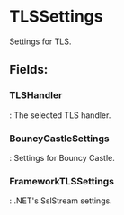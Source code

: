 # TLSSettings

Settings for TLS. 

## **Fields**:
### **TLSHandler**
: The selected TLS handler. 
### **BouncyCastleSettings**
: Settings for Bouncy Castle. 
### **FrameworkTLSSettings**
: .NET's SslStream settings. 